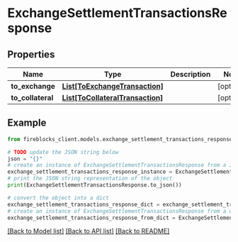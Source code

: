 # ExchangeSettlementTransactionsResponse


## Properties

Name | Type | Description | Notes
------------ | ------------- | ------------- | -------------
**to_exchange** | [**List[ToExchangeTransaction]**](ToExchangeTransaction.md) |  | [optional] 
**to_collateral** | [**List[ToCollateralTransaction]**](ToCollateralTransaction.md) |  | [optional] 

## Example

```python
from fireblocks_client.models.exchange_settlement_transactions_response import ExchangeSettlementTransactionsResponse

# TODO update the JSON string below
json = "{}"
# create an instance of ExchangeSettlementTransactionsResponse from a JSON string
exchange_settlement_transactions_response_instance = ExchangeSettlementTransactionsResponse.from_json(json)
# print the JSON string representation of the object
print(ExchangeSettlementTransactionsResponse.to_json())

# convert the object into a dict
exchange_settlement_transactions_response_dict = exchange_settlement_transactions_response_instance.to_dict()
# create an instance of ExchangeSettlementTransactionsResponse from a dict
exchange_settlement_transactions_response_from_dict = ExchangeSettlementTransactionsResponse.from_dict(exchange_settlement_transactions_response_dict)
```
[[Back to Model list]](../README.md#documentation-for-models) [[Back to API list]](../README.md#documentation-for-api-endpoints) [[Back to README]](../README.md)


